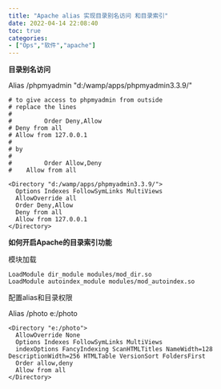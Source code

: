 ```yaml
---
title: "Apache alias 实现目录别名访问 和目录索引"
date: 2022-04-14 22:08:40
toc: true
categories:
- ["Ops","软件","apache"]
---
```


**目录别名访问**

Alias /phpmyadmin "d:/wamp/apps/phpmyadmin3.3.9/"  


```
# to give access to phpmyadmin from outside  
# replace the lines
#
#         Order Deny,Allow 
# Deny from all
# Allow from 127.0.0.1
#
# by
#
#         Order Allow,Deny   
#    Allow from all

<Directory "d:/wamp/apps/phpmyadmin3.3.9/">
  Options Indexes FollowSymLinks MultiViews
  AllowOverride all
  Order Deny,Allow
  Deny from all
  Allow from 127.0.0.1
</Directory>
```



**如何开启Apache的目录索引功能**

模块加载
```
LoadModule dir_module modules/mod_dir.so
LoadModule autoindex_module modules/mod_autoindex.so
```
配置alias和目录权限

Alias /photo e:/photo
```
<Directory "e:/photo">
  AllowOverride None
  Options Indexes FollowSymLinks MultiViews
  indexOptions FancyIndexing ScanHTMLTitles NameWidth=128 DescriptionWidth=256 HTMLTable VersionSort FoldersFirst
  Order allow,deny  
  Allow from all  
</Directory>
```

